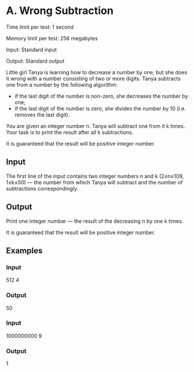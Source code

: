 # A. Wrong Subtraction
Time limit per test: 1 second

Memory limit per test: 256 megabytes

Input: Standard input

Output: Standard output

Little girl Tanya is learning how to decrease a number by one, but she does it wrong with a number consisting of two or more digits. Tanya subtracts one from a number by the following algorithm:

- if the last digit of the number is non-zero, she decreases the number by one;
- if the last digit of the number is zero, she divides the number by 10 (i.e. removes the last digit).

You are given an integer number n. Tanya will subtract one from it k times. Your task is to print the result after all k subtractions.

It is guaranteed that the result will be positive integer number.

## Input
The first line of the input contains two integer numbers n and k (2≤n≤109, 1≤k≤50) — the number from which Tanya will subtract and the number of subtractions correspondingly.

## Output
Print one integer number — the result of the decreasing n by one k times.

It is guaranteed that the result will be positive integer number.

## Examples
### Input
512 4
### Output
50
### Input
1000000000 9
### Output
1
